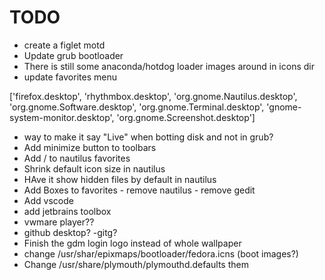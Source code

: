 # TODO

- create a figlet motd
- Update grub bootloader
- There is still some anaconda/hotdog loader images around in icons dir
- update favorites menu

['firefox.desktop', 'rhythmbox.desktop', 'org.gnome.Nautilus.desktop', 'org.gnome.Software.desktop', 'org.gnome.Terminal.desktop', 'gnome-system-monitor.desktop', 'org.gnome.Screenshot.desktop']

- way to make it say "Live" when botting disk and not in grub?
- Add minimize button to toolbars
- Add / to nautilus favorites
- Shrink default icon size in nautilus
- HAve it show hidden files by default in nautilus
- Add Boxes to favorites - remove nautilus - remove gedit
- Add vscode
- add jetbrains toolbox
- vwmare player??
- github desktop? -gitg?
- Finish the gdm login logo instead of whole wallpaper
- change /usr/shar/epixmaps/bootloader/fedora.icns (boot images?)
- Change /usr/share/plymouth/plymouthd.defaults them
